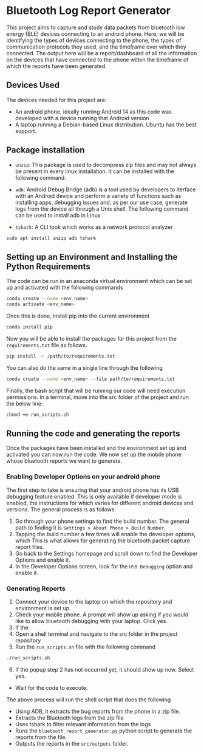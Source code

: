 # Bluetooth Log Report Generator

This project aims to capture and study data packets from bluetooth low energy (BLE) devices connecting to an android phone. Here, we will be identifying the types of devices connecting to the phone, the types of communication protocols they used, and the timeframe over which they connected. The output here will be a report/dashboard of all the information on the devices that have connected to the phone within the timeframe of which the reports have been generated.

## Devices Used

The devices needed for this project are:
- An android phone, ideally running Android 14 as this code was developed with a device running that Android version
- A laptop running a Debian-based Linux distribution. Ubuntu has the best support.

## Package installation

- `unzip`: This package is used to decompress zip files and may not always be present in every linux installation. It can be installed with the following command.

- `adb`: Android Debug Bridge (adb) is a tool used by developers to iterface with an Android device and perform a variety of functions such as installing apps, debugging issues and, as per our use case, generate logs from the device all through a Unix shell. The following command can be used to install adb in Linux.

- `tshark`: A CLI took which works as a network protocol analyzer

```bash
sudo apt install unzip adb tshark
```

## Setting up an Environment and Installing the Python Requirements

The code can be run in an anaconda virtual environment which can be set up and activated with the following commands

```bash
conda create --name <env_name>
conda activate <env_name>
```

Once this is done, install pip into the current environment

```bash
conda install pip
```

Now you will be able to install the packages for this project from the `requirements.txt` file as follows.

```bash
pip install -r /path/to/requirements.txt
```

You can also do the same in a single line through the following

```bash
conda create --name <env_name> --file path/to/requirements.txt
```

Finally, the bash script that will be running our code will need execution permissions. In a terminal, move into the src folder of the project and run the below line:

```bash
chmod +e run_scripts.sh
```

## Running the code and generating the reports

Once the packages have been installed and the environment set up and activated you can now run the code. We now set up the mobile phone whose bluetooth reports we want to generate.

### Enabling Developer Options on your android phone

The first step to take is ensuring that your android phone has its USB debugging feature enabled. This is only available if developer mode is enabled, the instructions for which varies for different android devices and versions. The general process is as follows:

1. Go through your phone settings to find the build number. The general path to finding it is `Settings > About Phone > Build Number`.
2. Tapping the build number a few times will enable the developer options, which This is what allows for generating the bluetooth packet capture report files.
3. Go back to the Settings homepage and scroll down to find the Developer Options and enable it.
4. In the Developer Options screen, look for the `USB Debugging` option and enable it.

### Generating Reports

1. Connect your device to the laptop on which the repository and environment is set up.
2. Check your mobile phone. A prompt will show up asking if you would like to allow bluetooth debugging with your laptop. Click yes.
3. If the 
4. Open a shell terminal and navigate to the src folder in the project repository
5. Run the `run_scripts.sh` file with the following command
  ```bash
  ./run_scripts.sh
  ```
6. If the popup step 2 has not occurred yet, it should show up now. Select yes.
- Wait for the code to execute.

The above process will run the shell script that does the following

- Using ADB, it extracts the bug reports from the phone in a zip file.
- Extracts the Bluetooth logs from the zip file
- Uses tshark to filter relevant information from the logs
- Runs the `bluetooth_report_generator.py` python script to generate the reports from the file.
- Outputs the reports in the `src/outputs` folder.
